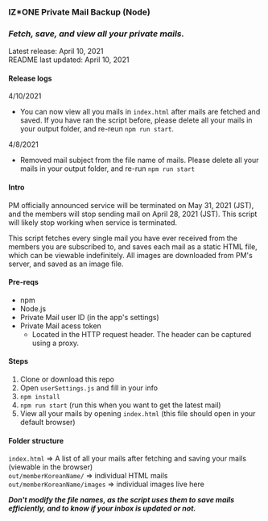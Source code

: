 ### IZ\*ONE Private Mail Backup (Node)

### ***Fetch, save, and view all your private mails.***

Latest release: April 10, 2021 <br />
README last updated: April 10, 2021

#### Release logs

4/10/2021
- You can now view all you mails in `index.html` after mails are fetched and saved. If you have ran the script before, please delete all your mails in your output folder, and re-reun `npm run start`. 

4/8/2021
- Removed mail subject from the file name of mails. Please delete all your mails in your output folder, and re-run `npm run start`
#### Intro

PM officially announced service will be terminated on May 31, 2021 (JST), and the members will stop sending mail on April 28, 2021 (JST). This script will likely stop working when service is terminated.

This script fetches every single mail you have ever received from the members you are subscribed to, and saves each mail as a static HTML file, which can be viewable indefinitely. All images are downloaded from PM's server, and saved as an image file.

#### Pre-reqs
- npm
- Node.js
- Private Mail user ID (in the app's settings)
- Private Mail acess token
  - Located in the HTTP request header. The header can be captured using a proxy.

#### Steps
1. Clone or download this repo
2. Open `userSettings.js` and fill in your info
3. `npm install`
4. `npm run start` (run this when you want to get the latest mail)
5. View all your mails by opening `index.html` (this file should open in your default browser)

#### Folder structure
`index.html` => A list of all your mails after fetching and saving your mails  (viewable in the browser)
<br />
`out/memberKoreanName/` => individual HTML mails 
<br />
`out/memberKoreanName/images` => individual images live here

***Don't modify the file names, as the script uses them to save mails efficiently, and to know if your inbox is updated or not.***

